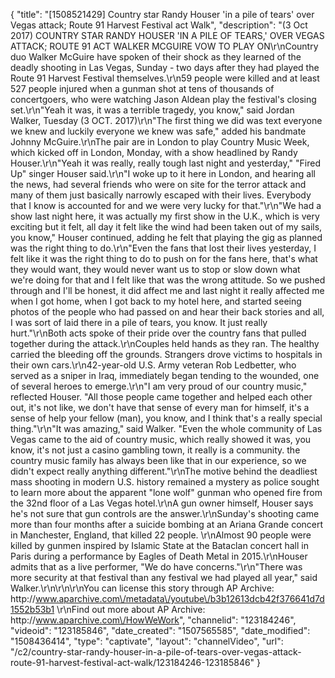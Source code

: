 {
    "title": "[1508521429] Country star Randy Houser 'in a pile of tears' over Vegas attack; Route 91 Harvest Festival act Walk",
    "description": "(3 Oct 2017) COUNTRY STAR RANDY HOUSER 'IN A PILE OF TEARS,' OVER VEGAS ATTACK; ROUTE 91 ACT WALKER MCGUIRE VOW TO PLAY ON\r\nCountry duo Walker McGuire have spoken of their shock as they learned of the deadly shooting in Las Vegas, Sunday - two days after they had played the Route 91 Harvest Festival themselves.\r\n59 people were killed and at least 527 people injured when a gunman shot at tens of thousands of concertgoers, who were watching Jason Aldean play the festival's closing set.\r\n\"Yeah it was, it was a terrible tragedy, you know,\" said Jordan Walker, Tuesday (3 OCT. 2017)\r\n\"The first thing we did was text everyone we knew and luckily everyone we knew was safe,\" added his bandmate Johnny McGuire.\r\nThe pair are in London to play Country Music Week, which kicked off in London, Monday, with a show headlined by Randy Houser.\r\n\"Yeah it was really, really tough last night and yesterday,\" \"Fired Up\" singer Houser said.\r\n\"I woke up to it here in London, and hearing all the news, had several friends who were on site for the terror attack and many of them just basically narrowly escaped with their lives. Everybody that I know is accounted for and we were very lucky for that.\"\r\n\"We had a show last night here, it was actually my first show in the U.K., which is very exciting but it felt, all day it felt like the wind had been taken out of my sails, you know,\" Houser continued, adding he felt that playing the gig as planned was the right thing to do.\r\n\"Even the fans that lost their lives yesterday, I felt like it was the right thing to do to push on for the fans here, that's what they would want, they would never want us to stop or slow down what we're doing for that and I felt like that was the wrong attitude. So we pushed through and I'll be honest, it did affect me and last night it really affected me when I got home, when I got back to my hotel here, and started seeing photos of the people who had passed on and hear their back stories and all, I was sort of laid there in a pile of tears, you know. It just really hurt.\"\r\nBoth acts spoke of their pride over the country fans that pulled together during the attack.\r\nCouples held hands as they ran. The healthy carried the bleeding off the grounds. Strangers drove victims to hospitals in their own cars.\r\n42-year-old U.S. Army veteran Rob Ledbetter, who served as a sniper in Iraq, immediately began tending to the wounded, one of several heroes to emerge.\r\n\"I am very proud of our country music,\" reflected Houser. \"All those people came together and helped each other out, it's not like, we don't have that sense of every man for himself, it's a sense of help your fellow (man), you know, and I think that's a really special thing.\"\r\n\"It was amazing,\" said Walker. \"Even the whole community of Las Vegas came to the aid of country music, which really showed it was, you know, it's not just a casino gambling town, it really is a community. the country music family has always been like that in our experience, so we didn't expect really anything different.\"\r\nThe motive behind the deadliest mass shooting in modern U.S. history remained a mystery as police sought to learn more about the apparent \"lone wolf\" gunman who opened fire from the 32nd floor of a Las Vegas hotel.\r\nA gun owner himself, Houser says he's not sure that gun controls are the answer.\r\nSunday's shooting came more than four months after a suicide bombing at an Ariana Grande concert in Manchester, England, that killed 22 people. \r\nAlmost 90 people were killed by gunmen inspired by Islamic State at the Bataclan concert hall in Paris during a performance by Eagles of Death Metal in 2015.\r\nHouser admits that as a live performer, \"We do have concerns.\"\r\n\"There was more security at that festival than any festival we had played all year,\" said Walker.\r\n\r\n\r\nYou can license this story through AP Archive: http:\/\/www.aparchive.com\/metadata\/youtube\/b3b12613dcb42f376641d7d1552b53b1 \r\nFind out more about AP Archive: http:\/\/www.aparchive.com\/HowWeWork",
    "channelid": "123184246",
    "videoid": "123185846",
    "date_created": "1507565585",
    "date_modified": "1508436414",
    "type": "captivate",
    "layout": "channelVideo",
    "url": "\/c2\/country-star-randy-houser-in-a-pile-of-tears-over-vegas-attack-route-91-harvest-festival-act-walk\/123184246-123185846"
}